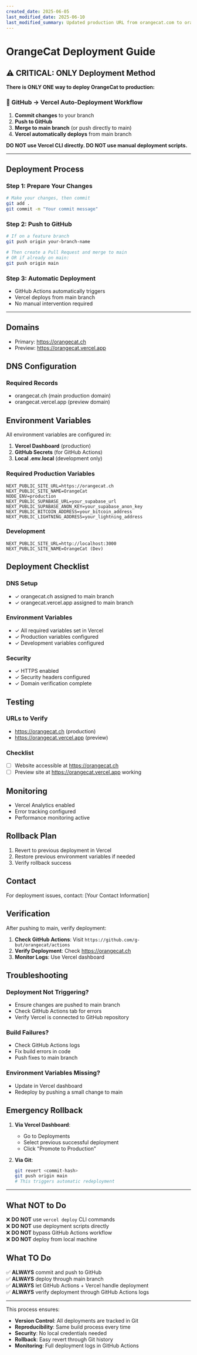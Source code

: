 ```yaml
---
created_date: 2025-06-05
last_modified_date: 2025-06-10
last_modified_summary: Updated production URL from orangecat.com to orangecat.ch and clarified deployment configuration
---
```


# OrangeCat Deployment Guide

## ⚠️ CRITICAL: ONLY Deployment Method

**There is ONLY ONE way to deploy OrangeCat to production:**

### 🚀 GitHub → Vercel Auto-Deployment Workflow

1. **Commit changes** to your branch
2. **Push to GitHub** 
3. **Merge to main branch** (or push directly to main)
4. **Vercel automatically deploys** from main branch

**DO NOT use Vercel CLI directly. DO NOT use manual deployment scripts.**

---

## Deployment Process

### Step 1: Prepare Your Changes
```bash
# Make your changes, then commit
git add .
git commit -m "Your commit message"
```

### Step 2: Push to GitHub
```bash
# If on a feature branch
git push origin your-branch-name

# Then create a Pull Request and merge to main
# OR if already on main:
git push origin main
```

### Step 3: Automatic Deployment
- GitHub Actions automatically triggers
- Vercel deploys from main branch
- No manual intervention required

---

## Domains

- Primary: https://orangecat.ch
- Preview: https://orangecat.vercel.app

## DNS Configuration

### Required Records

- orangecat.ch (main production domain)
- orangecat.vercel.app (preview domain)

## Environment Variables

All environment variables are configured in:
1. **Vercel Dashboard** (production)
2. **GitHub Secrets** (for GitHub Actions)
3. **Local .env.local** (development only)

### Required Production Variables

```env
NEXT_PUBLIC_SITE_URL=https://orangecat.ch
NEXT_PUBLIC_SITE_NAME=OrangeCat
NODE_ENV=production
NEXT_PUBLIC_SUPABASE_URL=your_supabase_url
NEXT_PUBLIC_SUPABASE_ANON_KEY=your_supabase_anon_key
NEXT_PUBLIC_BITCOIN_ADDRESS=your_bitcoin_address
NEXT_PUBLIC_LIGHTNING_ADDRESS=your_lightning_address
```

### Development

```env
NEXT_PUBLIC_SITE_URL=http://localhost:3000
NEXT_PUBLIC_SITE_NAME=OrangeCat (Dev)
```

## Deployment Checklist

### DNS Setup
- ✓ orangecat.ch assigned to main branch
- ✓ orangecat.vercel.app assigned to main branch

### Environment Variables
- ✓ All required variables set in Vercel
- ✓ Production variables configured
- ✓ Development variables configured

### Security
- ✓ HTTPS enabled
- ✓ Security headers configured
- ✓ Domain verification complete

## Testing

### URLs to Verify
- https://orangecat.ch (production)
- https://orangecat.vercel.app (preview)

### Checklist
- [ ] Website accessible at https://orangecat.ch
- [ ] Preview site at https://orangecat.vercel.app working

## Monitoring
- Vercel Analytics enabled
- Error tracking configured
- Performance monitoring active

## Rollback Plan
1. Revert to previous deployment in Vercel
2. Restore previous environment variables if needed
3. Verify rollback success

## Contact
For deployment issues, contact: [Your Contact Information] 

## Verification

After pushing to main, verify deployment:

1. **Check GitHub Actions**: Visit `https://github.com/g-but/orangecat/actions`
2. **Verify Deployment**: Check https://orangecat.ch
3. **Monitor Logs**: Use Vercel dashboard

## Troubleshooting

### Deployment Not Triggering?
- Ensure changes are pushed to main branch
- Check GitHub Actions tab for errors
- Verify Vercel is connected to GitHub repository

### Build Failures?
- Check GitHub Actions logs
- Fix build errors in code
- Push fixes to main branch

### Environment Variables Missing?
- Update in Vercel dashboard
- Redeploy by pushing a small change to main

## Emergency Rollback

1. **Via Vercel Dashboard**: 
   - Go to Deployments
   - Select previous successful deployment
   - Click "Promote to Production"

2. **Via Git**:
   ```bash
   git revert <commit-hash>
   git push origin main
   # This triggers automatic redeployment
   ```

---

## What NOT to Do

❌ **DO NOT** use `vercel deploy` CLI commands  
❌ **DO NOT** use deployment scripts directly  
❌ **DO NOT** bypass GitHub Actions workflow  
❌ **DO NOT** deploy from local machine  

## What TO Do

✅ **ALWAYS** commit and push to GitHub  
✅ **ALWAYS** deploy through main branch  
✅ **ALWAYS** let GitHub Actions + Vercel handle deployment  
✅ **ALWAYS** verify deployment through GitHub Actions logs  

---

This process ensures:
- **Version Control**: All deployments are tracked in Git
- **Reproducibility**: Same build process every time  
- **Security**: No local credentials needed
- **Rollback**: Easy revert through Git history
- **Monitoring**: Full deployment logs in GitHub Actions 